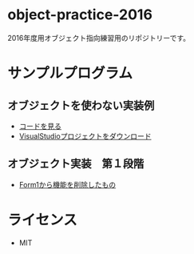 # object-practice-2016
2016年度用オブジェクト指向練習用のリポジトリーです。

# サンプルプログラム
## オブジェクトを使わない実装例
- [コードを見る](https://gist.github.com/tanakaedu/a55477056822950e6ab59f16efc83dbb)
- [VisualStudioプロジェクトをダウンロード](https://github.com/tanakaedu/object-practice-2016/archive/no-object.zip)

## オブジェクト実装　第１段階
- [Form1から機能を削除したもの](https://gist.github.com/tanakaedu/f843c5744c770ed466824a62018a8821)

# ライセンス
- MIT
